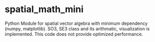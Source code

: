 # spatial_math_mini

Python Module for spatial vector algebra with minimum dependency (numpy, matplotlib).
SO3, SE3 class and its arithmatic, visualization is implemented.
This code does not provide optimized performance.